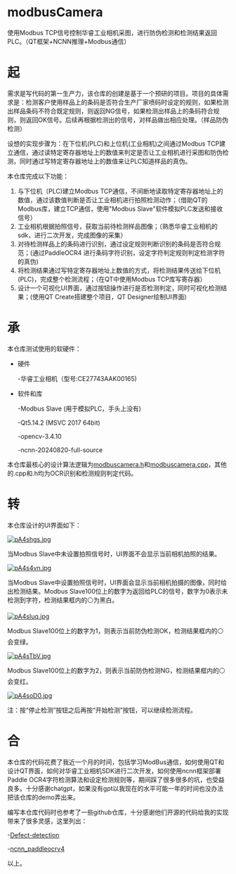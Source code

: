# modbusCamera

使用Modbus TCP信号控制华睿工业相机采图，进行防伪检测和检测结果返回PLC。（QT框架+NCNN推理+Modbus通信）



# 起

需求是写代码的第一生产力，该仓库的创建是基于一个预研的项目。项目的具体需求是：检测客户使用样品上的条码是否符合生产厂家喷码时设定的规则，如果检测出样品条码不符合既定规则，则返回NG信号，如果检测出样品上的条码符合规则，则返回OK信号。后续再根据检测出的信号，对样品做出相应处理。（样品防伪检测）

设想的实现步骤为：在下位机(PLC)和上位机(工业相机)之间通过Modbus TCP建立通信，通过读特定寄存器地址上的数值来判定是否让工业相机进行采图和防伪检测，同时通过写特定寄存器地址上的数值来让PLC知道样品的真伪。

本仓库完成以下功能：

1. 与下位机（PLC)建立Modbus TCP通信，不间断地读取特定寄存器地址上的数值，通过该数值判断是否让工业相机进行拍照检测动作；（借助QT的Modbus库，建立TCP通信，使用"Modbus Slave"软件模拟PLC发送和接收信号）
2. 工业相机根据拍照信号，获取当前待检测样品图像；（熟悉华睿工业相机的sdk，进行二次开发，完成图像的采集）
3. 对待检测样品上的条码进行识别，通过设定规则判断识别的条码是否符合规范；(通过PaddleOCR4 进行条码字符识别，设定字符判定规则判定检测字符的真伪)
4. 将检测结果通过写特定寄存器地址上数值的方式，将检测结果传送给下位机(PLC)，完成整个检测流程；（在QT中使用Modbus TCP库写寄存器）
5. 设计一个可视化UI界面，通过按钮操作进行是否检测判定，同时可视化检测结果；(使用QT Create搭建整个项目，QT Designer绘制UI界面)



# 承

本仓库测试使用的软硬件：

- 硬件

  -华睿工业相机（型号:CE27743AAK00165) 

- 软件和库

  -Modbus Slave (用于模拟PLC，手头上没有)

  -Qt5.14.2 (MSVC 2017 64bit)

  -opencv-3.4.10 

  -ncnn-20240820-full-source

本仓库最核心的设计算法逻辑为[modbuscamera.h](https://github.com/zhahoi/modbusCamera/blob/main/modbuscamera.h)和[modbuscamera.cpp](https://github.com/zhahoi/modbusCamera/blob/main/modbuscamera.cpp)，其他的.cpp和.h均为OCR识别和检测规则判定代码。



# 转

本仓库设计的UI界面如下：

[![pA4shgs.jpg](https://s21.ax1x.com/2024/11/27/pA4shgs.jpg)](https://imgse.com/i/pA4shgs)

当Modbus Slave中未设置拍照信号时，UI界面不会显示当前相机拍照的结果。

[![pA4s4vn.jpg](https://s21.ax1x.com/2024/11/27/pA4s4vn.jpg)](https://imgse.com/i/pA4s4vn)

当Modbus Slave中设置拍照信号时，UI界面会显示当前相机拍摄的图像，同时给出检测结果。Modbus Slave100位上的数字为返回给PLC的信号，数字为0表示未检测到字符，检测结果框内的⚪为黑白。

[![pA4sIuq.jpg](https://s21.ax1x.com/2024/11/27/pA4sIuq.jpg)](https://imgse.com/i/pA4sIuq)

Modbus Slave100位上的数字为1，则表示当前防伪检测OK，检测结果框内的⚪会变绿。

[![pA4sTbV.jpg](https://s21.ax1x.com/2024/11/27/pA4sTbV.jpg)](https://imgse.com/i/pA4sTbV)

Modbus Slave100位上的数字为2，则表示当前防伪检测NG，检测结果框内的⚪会变红。

[![pA4soD0.jpg](https://s21.ax1x.com/2024/11/27/pA4soD0.jpg)](https://imgse.com/i/pA4soD0)

注：按“停止检测”按钮之后再按“开始检测”按钮，可以继续检测流程。



# 合

本仓库的代码花费了我近一个月的时间，包括学习ModBus通信，如何使用QT和设计QT界面，如何对华睿工业相机SDK进行二次开发，如何使用ncnn框架部署Paddle OCR4字符检测算法和设定检测规则等，期间踩了很多很多的坑，也受益良多。十分感谢chatgpt，如果没有gpt以我现在的水平可能一年的时间也没办法把该仓库的demo弄出来。

编写本仓库代码时也参考了一些github仓库，十分感谢他们开源的代码给我的实现带来了很多灵感，这里列出：

-[Defect-detection](https://github.com/fengzi666666/Defect-detection)

-[ncnn_paddleocrv4](https://github.com/XdpAreKid/ncnn_paddleocrv4)

以上。
